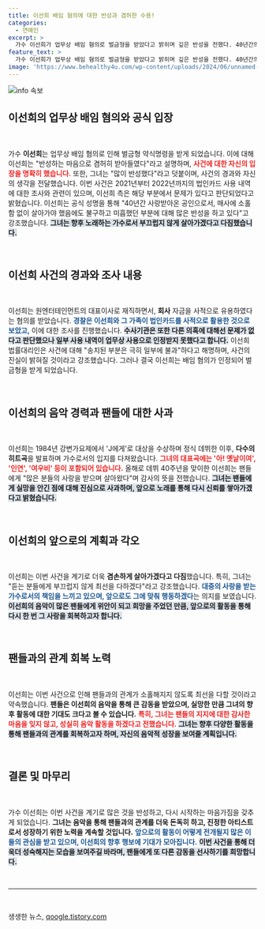 ```yaml
---
title: 이선희 배임 혐의에 대한 반성과 겸허한 수용!
categories:
  - 연예인
excerpt: >
  가수 이선희가 업무상 배임 혐의로 벌금형을 받았다고 밝히며 깊은 반성을 전했다. 40년간의 음악 인생에 보내준 팬들의 사랑에 대한 감사와 실망에 대한 사과를 담은 그의 발언이 화제를 모으고 있다.
feature_text: >
  가수 이선희가 업무상 배임 혐의로 벌금형을 받았다고 밝히며 깊은 반성을 전했다. 40년간의 음악 인생에 보내준 팬들의 사랑에 대한 감사와 실망에 대한 사과를 담은 그의 발언이 화제를 모으고 있다.
image: 'https://www.behealthy4u.com/wp-content/uploads/2024/06/unnamed-file.png'
---
```


<p><img src="https://www.behealthy4u.com/wp-content/uploads/2024/06/unnamed-file.png" alt="info 속보" /></p>

<h2 data-ke-size="size26">이선희의 업무상 배임 혐의와 공식 입장</h2>

<p data-ke-size="size16">&nbsp;</p>

<p data-ke-size="size16">가수 <b>이선희</b>는 업무상 배임 혐의로 인해 벌금형 약식명령을 받게 되었습니다. 이에 대해 이선희는 "반성하는 마음으로 겸허히 받아들였다"라고 설명하며, <b><span style="color: #ee2323;">사건에 대한 자신의 입장을 명확히 했습니다.</span></b> 또한, 그녀는 "많이 반성했다"라고 덧붙이며, 사건의 경과와 자신의 생각을 전달했습니다. 이번 사건은 2021년부터 2022년까지의 법인카드 사용 내역에 대한 조사와 관련이 있으며, 이선희 측은 해당 부분에서 문제가 있다고 판단되었다고 밝혔습니다. 이선희는 공식 성명을 통해 "40년간 사랑받아온 공인으로서, 매사에 소홀함 없이 살아가야 했음에도 불구하고 미흡했던 부분에 대해 많은 반성을 하고 있다"고 강조했습니다. <b><span style="background-color: #21538527;">그녀는 향후 노래하는 가수로서 부끄럽지 않게 살아가겠다고 다짐했습니다.</span></b></p>

<p data-ke-size="size16">&nbsp;</p>

<h2 data-ke-size="size26">이선희 사건의 경과와 조사 내용</h2>

<p data-ke-size="size16">&nbsp;</p>

<p data-ke-size="size16">이선희는 원엔터테인먼트의 대표이사로 재직하면서, <b>회사</b> 자금을 사적으로 유용하였다는 혐의를 받았습니다. <b><span style="color: #1a5490;">경찰은 이선희와 그 가족이 법인카드를 사적으로 활용한 것으로 보았고,</span></b> 이에 대한 조사를 진행했습니다. <b><span style="background-color: #21538527;">수사기관은 또한 다른 의혹에 대해선 문제가 없다고 판단했으나 일부 사용 내역이 업무상 사용으로 인정받지 못했다고 합니다.</span></b> 이선희 법률대리인은 사건에 대해 "송치된 부분은 극히 일부에 불과"하다고 해명하며, 사건의 진실이 밝혀질 것이라고 강조했습니다. 그러나 결국 이선희는 배임 혐의가 인정되어 벌금형을 받게 되었습니다.</p>

<p data-ke-size="size16">&nbsp;</p>

<h2 data-ke-size="size26">이선희의 음악 경력과 팬들에 대한 사과</h2>

<p data-ke-size="size16">&nbsp;</p>

<p data-ke-size="size16">이선희는 1984년 강변가요제에서 'J에게'로 대상을 수상하며 정식 데뷔한 이후, <b>다수의 히트곡</b>을 발표하며 가수로서의 입지를 다져왔습니다. <b><span style="color: #ee2323;">그녀의 대표곡에는 '아! 옛날이여', '인연', '여우비' 등이 포함되어 있습니다.</span></b> 올해로 데뷔 40주년을 맞이한 이선희는 팬들에게 "많은 분들의 사랑을 받으며 살아왔다"며 감사의 뜻을 전했습니다. <b><span style="background-color: #21538527;">그녀는 팬들에게 실망을 안긴 점에 대해 진심으로 사과하며, 앞으로 노래를 통해 다시 신뢰를 쌓아가겠다고 밝혔습니다.</span></b></p>

<p data-ke-size="size16">&nbsp;</p>

<h2 data-ke-size="size26">이선희의 앞으로의 계획과 각오</h2>

<p data-ke-size="size16">&nbsp;</p>

<p data-ke-size="size16">이선희는 이번 사건을 계기로 더욱 <b>겸손하게 살아가겠다고 다짐</b>했습니다. 특히, 그녀는 "듣는 분들에게 부끄럽지 않게 최선을 다하겠다"라고 강조했습니다. <b><span style="color: #1a5490;">대중의 사랑을 받는 가수로서의 책임을 느끼고 있으며, 앞으로도 그에 맞춰 행동하겠다</span></b>는 의지를 보였습니다. <b><span style="background-color: #21538527;">이선희의 음악이 많은 팬들에게 위안이 되고 희망을 주었던 만큼, 앞으로의 활동을 통해 다시 한 번 그 사랑을 회복하고자 합니다.</span></b></p>

<p data-ke-size="size16">&nbsp;</p>

<h2 data-ke-size="size26">팬들과의 관계 회복 노력</h2>

<p data-ke-size="size16">&nbsp;</p>

<p data-ke-size="size16">이선희는 이번 사건으로 인해 팬들과의 관계가 소홀해지지 않도록 최선을 다할 것이라고 약속했습니다. <b>팬들은 이선희의 음악을 통해 큰 감동을 받았으며, 실망한 만큼 그녀의 향후 활동에 대한 기대도 크다고 볼 수 있습니다.</b> <b><span style="color: #ee2323;">특히, 그녀는 팬들의 지지에 대한 감사한 마음을 잊지 않고, 성실히 음악 활동을 하겠다고 전했습니다.</span></b> <b><span style="background-color: #21538527;">그녀는 향후 다양한 활동을 통해 팬들과의 관계를 회복하고자 하며, 자신의 음악적 성장을 보여줄 계획입니다.</span></b></p>

<p data-ke-size="size16">&nbsp;</p>

<h2 data-ke-size="size26">결론 및 마무리</h2>

<p data-ke-size="size16">&nbsp;</p>

<p data-ke-size="size16">가수 이선희는 이번 사건을 계기로 많은 것을 반성하고, 다시 시작하는 마음가짐을 갖추게 되었습니다. <b>그녀는 음악을 통해 팬들과의 관계를 더욱 돈독히 하고, 진정한 아티스트로서 성장하기 위한 노력을 계속할 것입니다.</b> <b><span style="color: #1a5490;">앞으로의 활동이 어떻게 전개될지 많은 이들의 관심을 받고 있으며, 이선희의 향후 행보에 기대가 모아집니다.</span></b> <b><span style="background-color: #21538527;">이번 사건을 통해 더욱더 성숙해지는 모습을 보여주길 바라며, 팬들에게 또 다른 감동을 선사하기를 희망합니다.</span></b></p>

<p data-ke-size="size16">&nbsp;</p>

<hr>

<p data-ke-size="size16">&nbsp;</p>
생생한 뉴스, <a href="https://qoogle.tistory.com" rel="dofollow">qoogle.tistory.com</a>


